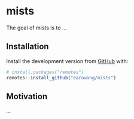 
<!-- README.md is generated from README.Rmd. Please edit that file -->

# mists

<!-- badges: start -->

<!-- badges: end -->

The goal of mists is to …

## Installation

Install the development version from [GitHub](https://github.com/) with:

``` r
# install.packages("remotes")
remotes::install_github("earowang/mists")
```

## Motivation

…
